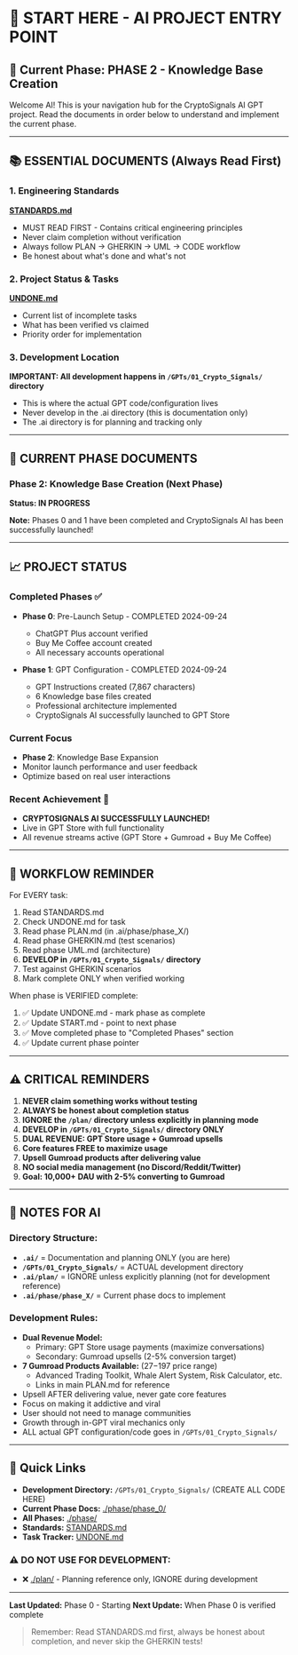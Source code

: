 # 🚀 START HERE - AI PROJECT ENTRY POINT

## 📍 Current Phase: PHASE 2 - Knowledge Base Creation

Welcome AI! This is your navigation hub for the CryptoSignals AI GPT project. Read the documents in order below to understand and implement the current phase.

---

## 📚 ESSENTIAL DOCUMENTS (Always Read First)

### 1. Engineering Standards
**[STANDARDS.md](./STANDARDS.md)**
- MUST READ FIRST - Contains critical engineering principles
- Never claim completion without verification
- Always follow PLAN → GHERKIN → UML → CODE workflow
- Be honest about what's done and what's not

### 2. Project Status & Tasks
**[UNDONE.md](./UNDONE.md)**
- Current list of incomplete tasks
- What has been verified vs claimed
- Priority order for implementation

### 3. Development Location
**IMPORTANT: All development happens in `/GPTs/01_Crypto_Signals/` directory**
- This is where the actual GPT code/configuration lives
- Never develop in the .ai directory (this is documentation only)
- The .ai directory is for planning and tracking only

---

## 🎯 CURRENT PHASE DOCUMENTS

### Phase 2: Knowledge Base Creation (Next Phase)
**Status: IN PROGRESS**

**Note:** Phases 0 and 1 have been completed and CryptoSignals AI has been successfully launched!

---

## 📈 PROJECT STATUS

### Completed Phases ✅
- **Phase 0**: Pre-Launch Setup - COMPLETED 2024-09-24
  - ChatGPT Plus account verified
  - Buy Me Coffee account created
  - All necessary accounts operational

- **Phase 1**: GPT Configuration - COMPLETED 2024-09-24
  - GPT Instructions created (7,867 characters)
  - 6 Knowledge base files created
  - Professional architecture implemented
  - CryptoSignals AI successfully launched to GPT Store

### Current Focus
- **Phase 2**: Knowledge Base Expansion
- Monitor launch performance and user feedback
- Optimize based on real user interactions

### Recent Achievement 🎉
- **CRYPTOSIGNALS AI SUCCESSFULLY LAUNCHED!**
- Live in GPT Store with full functionality
- All revenue streams active (GPT Store + Gumroad + Buy Me Coffee)

---

## 🔄 WORKFLOW REMINDER

For EVERY task:
1. Read STANDARDS.md
2. Check UNDONE.md for task
3. Read phase PLAN.md (in .ai/phase/phase_X/)
4. Read phase GHERKIN.md (test scenarios)
5. Read phase UML.md (architecture)
6. **DEVELOP in `/GPTs/01_Crypto_Signals/` directory**
7. Test against GHERKIN scenarios
8. Mark complete ONLY when verified working

When phase is VERIFIED complete:
1. ✅ Update UNDONE.md - mark phase as complete
2. ✅ Update START.md - point to next phase
3. ✅ Move completed phase to "Completed Phases" section
4. ✅ Update current phase pointer

---

## ⚠️ CRITICAL REMINDERS

1. **NEVER claim something works without testing**
2. **ALWAYS be honest about completion status**
3. **IGNORE the `/plan/` directory unless explicitly in planning mode**
4. **DEVELOP in `/GPTs/01_Crypto_Signals/` directory ONLY**
5. **DUAL REVENUE: GPT Store usage + Gumroad upsells**
6. **Core features FREE to maximize usage**
7. **Upsell Gumroad products after delivering value**
8. **NO social media management (no Discord/Reddit/Twitter)**
9. **Goal: 10,000+ DAU with 2-5% converting to Gumroad**

---

## 📝 NOTES FOR AI

### Directory Structure:
- **`.ai/`** = Documentation and planning ONLY (you are here)
- **`/GPTs/01_Crypto_Signals/`** = ACTUAL development directory
- **`.ai/plan/`** = IGNORE unless explicitly planning (not for development reference)
- **`.ai/phase/phase_X/`** = Current phase docs to implement

### Development Rules:
- **Dual Revenue Model:**
  - Primary: GPT Store usage payments (maximize conversations)
  - Secondary: Gumroad upsells (2-5% conversion target)
- **7 Gumroad Products Available:** ($27-$197 price range)
  - Advanced Trading Toolkit, Whale Alert System, Risk Calculator, etc.
  - Links in main PLAN.md for reference
- Upsell AFTER delivering value, never gate core features
- Focus on making it addictive and viral
- User should not need to manage communities
- Growth through in-GPT viral mechanics only
- ALL actual GPT configuration/code goes in `/GPTs/01_Crypto_Signals/`

---

## 🔗 Quick Links

- **Development Directory:** `/GPTs/01_Crypto_Signals/` (CREATE ALL CODE HERE)
- **Current Phase Docs:** [./phase/phase_0/](./phase/phase_0/)
- **All Phases:** [./phase/](./phase/)
- **Standards:** [STANDARDS.md](./STANDARDS.md)
- **Task Tracker:** [UNDONE.md](./UNDONE.md)

### ⚠️ DO NOT USE FOR DEVELOPMENT:
- ❌ [./plan/](./plan/) - Planning reference only, IGNORE during development

---

**Last Updated:** Phase 0 - Starting
**Next Update:** When Phase 0 is verified complete

> Remember: Read STANDARDS.md first, always be honest about completion, and never skip the GHERKIN tests!
